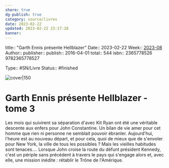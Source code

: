 ```yaml
---
share: true 
dg-publish: true
category: source/livres
date: 2023-02-22
updated: 2023-02-22 23:17:28
banner: 
---
```

title:: "Garth Ennis présente Hellblazer"
Date:: 2023-02-22
Week:: [2023-08](../../week/2023-08.md)
Author:: [](.md)
publisher:: 
publish:: 2016-04-01
total:: 544
isbn:: 2365778526 9782365778527


Type:: #SN/Livre 
Status:: #finished 

![cover|150]()

# Garth Ennis présente Hellblazer - tome 3

Les mois qui suivirent sa séparation d'avec Kit Ryan ont été une véritable descente aux enfers pour John Constantine. Un bilan de vie amer pour cet homme que rien ni personne ne semblait pouvoir ébranler. Aujourd'hui, l'heure est au nouveau départ, et pour cela, quoi de mieux que de s'envoler pour New York, la ville de tous les possibles ? Mais les vieilles habitudes sont tenaces.... Lorsque John croise la route du défunt président Kennedy, c'est un périple sans précédent à travers le pays qui s'engage alors et, avec elle, une mission inédite : rétablir le Trône de l'Amérique.